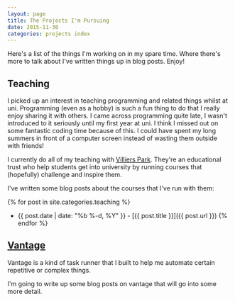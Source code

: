 ```yaml
---
layout: page
title: The Projects I'm Pursuing
date: 2015-11-30
categories: projects index
---
```

Here's a list of the things I'm working on in my spare time. Where there's more to talk about I've written things up in blog posts. Enjoy!

## Teaching
I picked up an interest in teaching programming and related things whilst at uni. Programming (even as a hobby) is such a fun thing to do that I really enjoy sharing it with others. I came across programming quite late, I wasn't introduced to it seriously until my first year at uni. I think I missed out on some fantastic coding time because of this. I could have spent my long summers in front of a computer screen instead of wasting them outside with friends!

I currently do all of my teaching with [Villiers Park](http://www.villierspark.org.uk/). They're an educational trust who help students get into university by running courses that (hopefully) challenge and inspire them.

I've written some blog posts about the courses that I've run with them:

{% for post in site.categories.teaching %}
  - {{ post.date | date: "%b %-d, %Y" }} - [{{ post.title }}]({{ post.url }})
{% endfor %}

## [Vantage](https://github.com/vantage-org/vantage)

Vantage is a kind of task runner that I built to help me automate certain repetitive or complex things.

I'm going to write up some blog posts on vantage that will go into some more detail.
